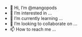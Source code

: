 - 👋 Hi, I’m @mangopods
- 👀 I’m interested in ...
- 🌱 I’m currently learning ...
- 💞️ I’m looking to collaborate on ...
- 📫 How to reach me ...

<!---
mangopods/mangopods is a ✨ special ✨ repository because its `README.md` (this file) appears on your GitHub profile.
You can click the Preview link to take a look at your changes.
--->
